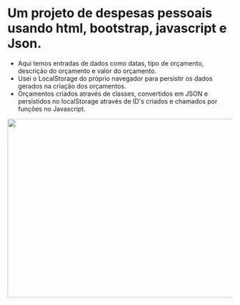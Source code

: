 # Um projeto de despesas pessoais usando html, bootstrap, javascript e Json.
- Aqui temos entradas de dados como datas, tipo de orçamento, descrição do orçamento e valor do orçamento.
- Usei o LocalStorage do próprio navegador para persistir os dados gerados na criação dos orçamentos.
- Orçamentos criados através de classes, convertidos em JSON e persistidos no localStorage através de ID's criados e chamados por funções no Javascript.

<img src="https://im2.ezgif.com/tmp/ezgif-2-7e53fc47c3df.gif" width="1000" height="400"/> 

